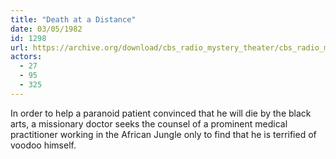 ```yaml
---
title: "Death at a Distance"
date: 03/05/1982
id: 1298
url: https://archive.org/download/cbs_radio_mystery_theater/cbs_radio_mystery_theater-1251-1300.zip/cbs_radio_mystery_theater-1251-1300%2Fcbsrmt_1298_death_at_a_distance.mp3
actors:
  - 27
  - 95
  - 325
---
```

In order to help a paranoid patient convinced that he will die by the black arts, a missionary doctor seeks the counsel of a prominent medical practitioner working in the African Jungle only to find that he is terrified of voodoo himself.